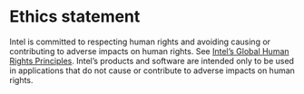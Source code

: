 # Ethics statement
Intel is committed to respecting human rights and avoiding causing or
contributing to adverse impacts on human rights. See
[Intel’s Global Human Rights Principles](https://www.intel.com/content/dam/www/central-libraries/us/en/documents/policy-human-rights.pdf).
Intel’s products and software are intended only to be used in applications
that do not cause or contribute to adverse impacts on human rights.
